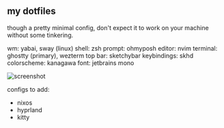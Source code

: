 ## my dotfiles
though a pretty minimal config, don't expect it to work on your machine without some tinkering.

wm: yabai, sway (linux)
shell: zsh
prompt: ohmyposh
editor: nvim
terminal: ghostty (primary), wezterm
top bar: sketchybar
keybindings: skhd
colorscheme: kanagawa
font: jetbrains mono

![screenshot](https://github.com/user-attachments/assets/5e62be9a-87dd-447d-ad41-f49362621eff)

configs to add:
- nixos
- hyprland
- kitty
